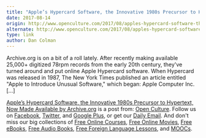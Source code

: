 ```yaml
---
title: "Apple’s Hypercard Software, the Innovative 1980s Precursor to Hypertext, Now Made Available by Archive.org"
date: 2017-08-14
origin: http://www.openculture.com/2017/08/apples-hypercard-software-the-innovative-1980s-precursor-to-hypertext-now-made-available-by-archive-org.html
alternate: http://www.openculture.com/2017/08/apples-hypercard-software-the-innovative-1980s-precursor-to-hypertext-now-made-available-by-archive-org.html
type: link
author: Dan Colman
---
```


Archive.org is on a bit of a roll lately. After recently making available 25,000+ digitized 78rpm records from the early 20th century, they've turned around and put online Apple Hypercard software. When Hypercard was released in 1987, The New York Times published an article entitled "Apple to Introduce Unusual Software," which began: Apple Computer Inc. […]

[Apple’s Hypercard Software, the Innovative 1980s Precursor to Hypertext, Now Made Available by Archive.org](http://www.openculture.com/2017/08/apples-hypercard-software-the-innovative-1980s-precursor-to-hypertext-now-made-available-by-archive-org.html) is a post from: [Open Culture](http://www.openculture.com). Follow us on [Facebook](https://www.facebook.com/openculture), [Twitter](https://twitter.com/#!/openculture), and [Google Plus](https://plus.google.com/108579751001953501160/posts), or get our [Daily Email](http://www.openculture.com/dailyemail). And don't miss our big collections of [Free Online Courses](http://www.openculture.com/freeonlinecourses), [Free Online Movies](http://www.openculture.com/freemoviesonline), [Free eBooks](http://www.openculture.com/free_ebooks),&nbsp;[Free Audio Books](http://www.openculture.com/freeaudiobooks), [Free Foreign Language Lessons](http://www.openculture.com/freelanguagelessons), and [MOOCs](http://www.openculture.com/free_certificate_courses).

